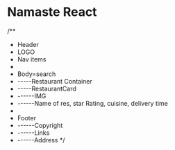 # Namaste React 

/**
 * Header
 * LOGO
 * Nav items
 * 
 * Body=search
 * -----Restaurant Container
 * -----RestaurantCard
 * ------IMG
 * ------Name of res, star Rating, cuisine, delivery time
 * 
 * Footer
 * ------Copyright
 * ------Links
 * ------Address
 */ 